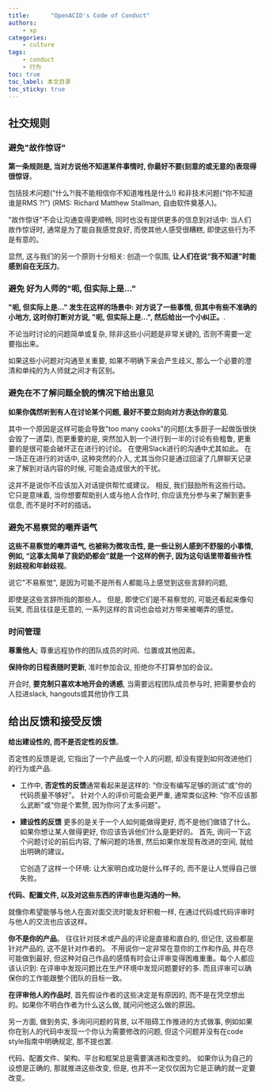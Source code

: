 ```yaml
---
title:      "OpenACID's Code of Conduct"
authors:
    - xp
categories:
    - culture
tags:
    - conduct
    - 行为
toc: true
toc_label: 本文目录
toc_sticky: true
---
```


## 社交规则


### 避免"故作惊讶"

**第一条规则是, 当对方说他不知道某件事情时, 你最好不要(刻意的或无意的)表现得很惊讶**。

包括技术问题(“什么?!我不能相信你不知道堆栈是什么!) 和非技术问题(“你不知道谁是RMS ?!”)
(RMS: Richard Matthew Stallman,  自由软件奠基人)。

"故作惊讶"不会让沟通变得更顺畅,  同时也没有提供更多的信息到对话中:
当人们故作惊讶时, 通常是为了能自我感觉良好, 而使其他人感受很糟糕, 
即使这些行为不是有意的。

显然, 这与我们的另一个原则十分相关: 创造一个氛围,  **让人们在说“我不知道”时能感到自在无压力**。


### 避免 好为人师的"呃,  但实际上是..."

**"呃,  但实际上是..." 发生在这样的场景中: 对方说了一些事情, 但其中有些不准确的小地方,  这时你打断对方说, "呃,  但实际上是...", 然后给出一个小纠正。**.

不论当时讨论的问题简单或复杂, 除非这些小问题是非常关键的,  否则不需要一定要指出来。

如果这些小问题对沟通至关重要, 如果不明确下来会产生歧义,  那么一个必要的澄清和单纯的为人师就之间才有区别。


### 避免在不了解问题全貌的情况下给出意见

**如果你偶然听到有人在讨论某个问题,  最好不要立刻向对方表达你的意见**.

其中一个原因是这样可能会导致"too many
cooks"的问题(太多厨子一起做饭很快会毁了一道菜),  而更重要的是,
突然加入到一个进行到一半的讨论有些粗鲁,  更重要的是很可能会破坏正在进行的讨论。
在使用Slack进行的沟通中尤其如此。 在一场正在进行的对话中, 这种突然的介入,
尤其当你只是通过回滚了几屏聊天记录来了解到对话内容的时候,
可能会造成很大的干扰。

这并不是说你不应该加入对话提供帮忙或建议。 相反, 我们鼓励所有这些行动。
它只是意味着, 当你想要帮助别人或与他人合作时,  你应该充分参与来了解到更多信息,
而不是时不时的插话。


### 避免不易察觉的嘲弄语气

**这些不易察觉的嘲弄语气, 也被称为微攻击性,  是一些让别人感到不舒服的小事情,  例如, “这事太简单了我奶奶都会”就是一个这样的例子,  因为这句话里带着些许性别歧视和年龄歧视**。

说它"不易察觉", 是因为可能不是所有人都能马上感觉到这些言辞的问题,

即使是这些言辞所指的那些人。 但是, 即使它们是不易察觉的,  可能还看起来像句玩笑,
而且往往是无意的,  一系列这样的言词也会给对方带来被嘲弄的感觉。


### 时间管理

**尊重他人**; 尊重远程协作的团队成员的时间、位置或其他因素。

**保持你的日程表随时更新**, 准时参加会议, 拒绝你不打算参加的会议。

开会时,  **要克制只喜欢本地开会的诱惑**,  当需要远程团队成员参与时, 把需要参会的人拉进slack,  hangouts或其他协作工具


## 给出反馈和接受反馈

**给出建设性的, 而不是否定性的反馈**。

否定性的反馈是说,  它指出了一个产品或一个人的问题,  却没有提到如何改进他们的行为或产品.

- 工作中,  **否定性的反馈**通常看起来是这样的:
  “你没有编写足够的测试”或“你的代码质量不够好”。 针对个人的评价可能会更严重,
  通常类似这种: “你不应该那么武断”或“你是个累赘, 因为你问了太多问题”。

- **建设性的反馈** 更多的是关于一个人如何能做得更好, 而不是他们做错了什么。
  如果你想让某人做得更好, 你应该告诉他们什么是更好的。 首先,
  询问一下这个问题讨论的前后内容,  了解问题的场景,  然后如果你发现有改进的空间,
  就给出明确的建议。

  它创造了这样一个环境: 让大家明白成功是什么样子的, 而不是让人觉得自己很失败。

**代码、配置文件,  以及对这些东西的评审也是沟通的一种**。

就像你希望能够与他人在面对面交流时能友好积极一样,
在通过代码或代码评审时与他人的交流也应该这样。

**你不是你的产品**。
往往针对技术或产品的评论是直接和直白的, 但记住,  这些都是针对产品的,
这不是针对作者的。 不用说你一定非常在意你的工作和作品,  并在尽可能做到最好,
但这种对自己作品的感情有时会让评审变得困难重重。每个人都应该认识到:
在评审中发现问题比在生产环境中发现问题要好的多.
而且评审可以确保你的工作能跟整个团队的目标一致。

**在评审他人的作品时**,
首先假设作者的这些决定是有原因的,
而不是在凭空想出的。如果你不明白作者为什么这么做, 就问问他这么做的原因。

另一方面,  做到务实, 多询问问题的背景,  以不阻碍工作推进的方式做事,
例如如果你在别人的代码中发现一个你认为需要修改的问题,  但这个问题并没有在code
style指南中明确规定,  那不提也罢.

代码、配置文件、架构、平台和框架总是需要演进和改变的。
如果你认为自己的设想是正确的, 那就推进这些改变, 但是,
也并不一定仅仅因为它是正确的就一定要改变。
